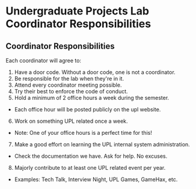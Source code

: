 # Undergraduate Projects Lab Coordinator Responsibilities

## Coordinator Responsibilities

Each coordinator will agree to:

1. Have a door code. Without a door code, one is not a coordinator.
2. Be responsible for the lab when they're in it.
3. Attend every coordinator meeting possible.
4. Try their best to enforce the code of conduct.
5. Hold a minimum of 2 office hours a week during the semester.
  * Each office hour will be posted publicly on the upl website.
6. Work on something UPL related once a week.
  * Note: One of your office hours is a perfect time for this!
7. Make a good effort on learning the UPL internal system administration.
  * Check the documentation we have. Ask for help. No excuses.
8. Majorly contribute to at least one UPL related event per year.
  * Examples: Tech Talk, Interview Night, UPL Games, GameHax, etc.
